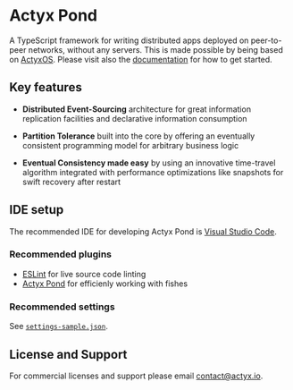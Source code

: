# Actyx Pond

A TypeScript framework for writing distributed apps deployed on peer-to-peer networks, without any servers. This is made possible by being based on [ActyxOS](https://www.actyx.com/os/). Please visit also the [documentation](https://www.actyx.com/pond/docs/getting-started.html) for how to get started.

## Key features

- **Distributed Event-Sourcing** architecture for great information replication facilities and declarative information consumption

- **Partition Tolerance** built into the core by offering an eventually consistent programming model for arbitrary business logic

- **Eventual Consistency made easy** by using an innovative time-travel algorithm integrated with performance optimizations like snapshots for swift recovery after restart

## IDE setup

The recommended IDE for developing Actyx Pond is [Visual Studio Code](https://code.visualstudio.com/).

### Recommended plugins
- [ESLint](https://marketplace.visualstudio.com/items?itemName=dbaeumer.vscode-eslint) for live source code linting
- [Actyx Pond](https://marketplace.visualstudio.com/items?itemName=Actyx.actyx-pond) for efficienly working with fishes

### Recommended settings
See [`settings-sample.json`](/js/pond/.vscode/settings-sample.json).


## License and Support

For commercial licenses and support please email contact@actyx.io.
